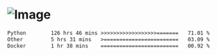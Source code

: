# ![Image](https://github.com/user-attachments/assets/5f2d2b12-d836-424c-876f-cb0c9a5d9144)

<!--START_SECTION:waka-->

```txt
Python        126 hrs 46 mins >>>>>>>>>>>>>>>>>>=======   71.01 %
Other         5 hrs 31 mins   >========================   03.09 %
Docker        1 hr 38 mins    =========================   00.92 %
```

<!--END_SECTION:waka-->
